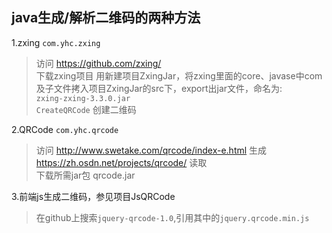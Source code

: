## java生成/解析二维码的两种方法  

1.zxing `com.yhc.zxing`  
> 访问 https://github.com/zxing/  
下载zxing项目 用新建项目ZxingJar，将zxing里面的core、javase中com及子文件拷入项目ZxingJar的src下，export出jar文件，命名为:  
`zxing-zxing-3.3.0.jar`  
`CreateQRCode` 创建二维码  

2.QRCode `com.yhc.qrcode`
> 访问 http://www.swetake.com/qrcode/index-e.html 生成  
https://zh.osdn.net/projects/qrcode/ 读取  
下载所需jar包 qrcode.jar  

3.前端js生成二维码，参见项目JsQRCode  
> 在github上搜索`jquery-qrcode-1.0`,引用其中的`jquery.qrcode.min.js`  
